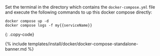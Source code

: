 Set the terminal in the directory which contains the `docker-compose.yml` file and execute the following commands to up this docker compose directly:

```
docker compose up -d
docker compose logs -f my{{serviceName}}
```
{: .copy-code}

{% include templates/install/docker/docker-compose-standalone-banner.md %}
